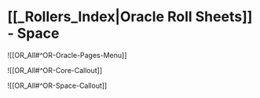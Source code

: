 # [[_Rollers_Index|Oracle Roll Sheets]] - Space

![[OR_All#^OR-Oracle-Pages-Menu]]

![[OR_All#^OR-Core-Callout]]

![[OR_All#^OR-Space-Callout]]

